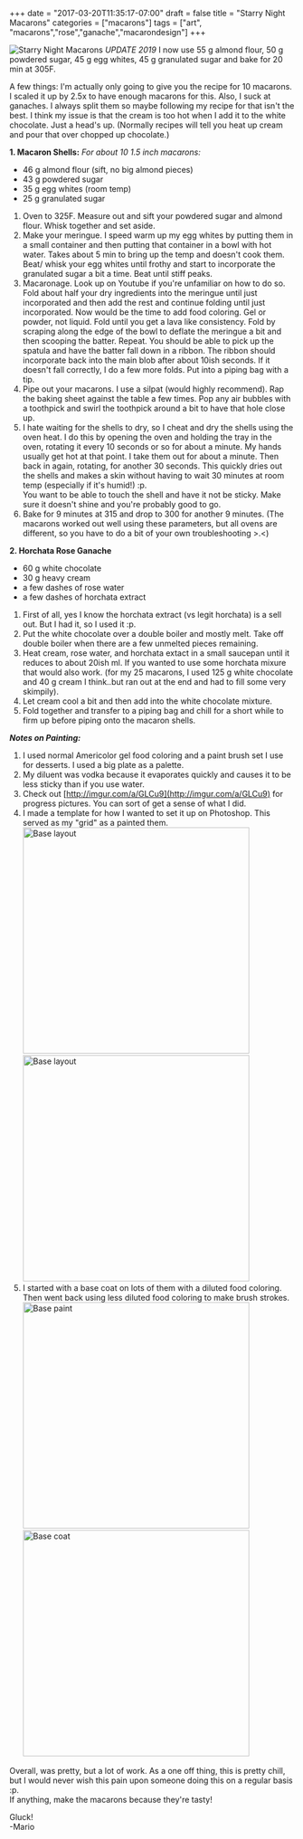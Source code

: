+++
date = "2017-03-20T11:35:17-07:00"
draft = false
title = "Starry Night Macarons"
categories = ["macarons"]
tags = ["art", "macarons","rose","ganache","macarondesign"]
+++

![Starry Night Macarons](https://farm5.staticflickr.com/4237/35425784716_187509963e_h.jpg)
*UPDATE 2019* I now use 55 g almond flour, 50 g powdered sugar, 45 g egg whites, 45 g granulated sugar and bake for 20 min at 305F.

A few things: I'm actually only going to give you the recipe for 10 macarons. I scaled it up by 2.5x to have enough macarons for this. Also, I suck at ganaches. I always split them so maybe following my recipe for that isn't the best. I think my issue is that the cream is too hot when I add it to the white chocolate. Just a head's up. (Normally recipes will tell you heat up cream and pour that over chopped up chocolate.)    

**1. Macaron Shells:**  *For about 10 1.5 inch macarons:*  

- 46 g almond flour (sift, no big almond pieces)  
- 43 g powdered sugar    
- 35 g egg whites (room temp)  
- 25 g granulated sugar  

1. Oven to 325F. Measure out and sift your powdered sugar and almond flour. Whisk together and set aside.  
2. Make your meringue. I speed warm up my egg whites by putting them in a small container and then putting that container in a bowl with hot water. Takes about 5 min to bring up the temp and doesn't cook them.  
Beat/ whisk your egg whites until frothy and start to incorporate the granulated sugar a bit a time. Beat until stiff peaks.   
3. Macaronage. Look up on Youtube if you're unfamiliar on how to do so.   
Fold about half your dry ingredients into the meringue until just incorporated and then add the rest and continue folding until just incorporated. Now would be the time to add food coloring. Gel or powder, not liquid. Fold until you get a lava like consistency. Fold by scraping along the edge of the bowl to deflate the meringue a bit and then scooping the batter. Repeat. You should be able to pick up the spatula and have the batter fall down in a ribbon. The ribbon should incorporate back into the main blob after about 10ish seconds. If it doesn't fall correctly, I do a few more folds. Put into a piping bag with a tip.  
4. Pipe out your macarons. I use a silpat (would highly recommend). Rap the baking sheet against the table a few times.  Pop any air bubbles with a toothpick and swirl the toothpick around a bit to have that hole close up.     
5. I hate waiting for the shells to dry, so I cheat and dry the shells using the oven heat. I do this by opening the oven and holding the tray in the oven, rotating it every 10 seconds or so for about a minute. My hands usually get hot at that point. I take them out for about a minute. Then back in again, rotating, for another 30 seconds. This quickly dries out the shells and makes a skin without having to wait 30 minutes at room temp (especially if it's humid!) :p.   
You want to be able to touch the shell and have it not be sticky. Make sure it doesn't shine and you're probably good to go.   
6. Bake for 9 minutes at 315 and drop to 300 for another 9 minutes. (The macarons worked out well using these parameters, but all ovens are different, so you have to do a bit of your own troubleshooting >.<)  

**2. Horchata Rose Ganache**          

- 60 g white chocolate  
- 30 g heavy cream  
- a few dashes of rose water  
- a few dashes of horchata extract  

1. First of all, yes I know the horchata extract (vs legit horchata) is a sell out. But I had it, so I used it :p.  
2. Put the white chocolate over a double boiler and mostly melt. Take off double boiler when there are a few unmelted pieces remaining.  
3. Heat cream, rose water, and horchata extact in a small saucepan until it reduces to about 20ish ml. If you wanted to use some horchata mixure that would also work. (for my 25 macarons, I used 125 g white chocolate and 40 g cream I think..but ran out at the end and had to fill some very skimpily).  
4. Let cream cool a bit and then add into the white chocolate mixture.  
5. Fold together and transfer to a piping bag and chill for a short while to firm up before piping onto the macaron shells.  

***Notes on Painting:***  
1. I used normal Americolor gel food coloring and a paint brush set I use for desserts. I used a big plate as a palette.    
2. My diluent was vodka because it evaporates quickly and causes it to be less sticky than if you use water.  
3. Check out [http://imgur.com/a/GLCu9](http://imgur.com/a/GLCu9) for progress pictures. You can sort of get a sense of what I did.  
4. I made a template for how I wanted to set it up on Photoshop. This served as my "grid" as a painted them.  
<img src="https://farm5.staticflickr.com/4263/35079389930_0d81db09c0_h.jpg" alt="Base layout" style="width: 400px;"/>&nbsp; &nbsp; &nbsp;<img src="https://farm5.staticflickr.com/4256/35079390330_d557bc29d8_h.jpg" alt="Base layout" style="width: 400px;"/>  
5. I started with a base coat on lots of them with a diluted food coloring. Then went back using less diluted food coloring to make brush strokes.  
<img src="https://farm5.staticflickr.com/4214/35300096092_258bee6643_h.jpg" alt="Base paint" style="width: 400px;"/> &nbsp; &nbsp; &nbsp;<img src="https://farm5.staticflickr.com/4208/35466990265_029ce7cbf0_c.jpg" alt="Base coat" style="height: 400px;"/>

Overall, was pretty, but a lot of work. As a one off thing, this is pretty chill, but I would never wish this pain upon someone doing this on a regular basis :p.  
If anything, make the macarons because they're tasty!  

Gluck!  
-Mario
